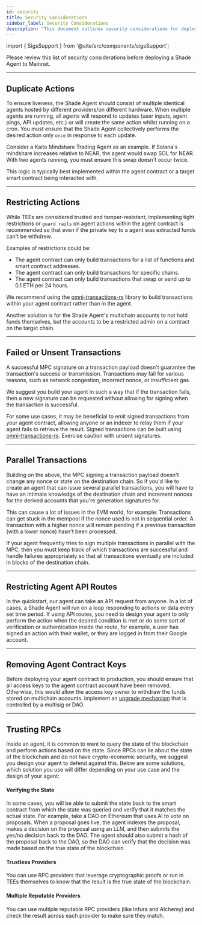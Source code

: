 ```yaml
---
id: security
title: Security Considerations
sidebar_label: Security Considerations
description: "This document outlines security considerations for deploying Shade Agents on the NEAR blockchain, including duplicate actions, transaction restrictions, and RPC trust."
---
```


import { SigsSupport } from '@site/src/components/sigsSupport';

Please review this list of security considerations before deploying a Shade Agent to Mainnet.

---

## Duplicate Actions

To ensure liveness, the Shade Agent should consist of multiple identical agents hosted by different providers/on different hardware. When multiple agents are running, all agents will respond to updates (user inputs, agent pings, API updates, etc.) or will create the same action whilst running on a cron. You must ensure that the Shade Agent collectively performs the desired action only `once` in response to each update.

Consider a Kaito Mindshare Trading Agent as an example. If Solana's mindshare increases relative to NEAR, the agent would swap SOL for NEAR. With two agents running, you must ensure this swap doesn't occur twice.

This logic is typically best implemented within the agent contract or a target smart contract being interacted with.

---

## Restricting Actions

While TEEs are considered trusted and tamper-resistant, implementing tight restrictions or `guard rails` on agent actions within the agent contract is recommended so that even if the private key to a agent was extracted funds can't be withdrew.

Examples of restrictions could be:
- The agent contract can only build transactions for a list of functions and smart contract addresses.
- The agent contract can only build transactions for specific chains.
- The agent contract can only build transactions that swap or send up to 0.1 ETH per 24 hours.

We recommend using the [omni-transactions-rs](https://github.com/near/omni-transaction-rs) library to build transactions within your agent contract rather than in the agent.

Another solution is for the Shade Agent's multichain accounts to not hold funds themselves, but the accounts to be a restricted admin on a contract on the target chain.

---

## Failed or Unsent Transactions

A successful MPC signature on a transaction payload doesn't guarantee the transaction's success or transmission. Transactions may fail for various reasons, such as network congestion, incorrect nonce, or insufficient gas.

We suggest you build your agent in such a way that if the transaction fails, then a new signature can be requested without allowing for signing when the transaction is successful. 

For some use cases, it may be beneficial to emit signed transactions from your agent contract, allowing anyone or an indexer to relay them if your agent fails to retrieve the result. Signed transactions can be built using [omni-transactions-rs](https://github.com/near/omni-transaction-rs). Exercise caution with unsent signatures.

---

## Parallel Transactions

Building on the above, the MPC signing a transaction payload doesn't change any nonce or state on the destination chain. So if you'd like to create an agent that can issue several parallel transactions, you will have to have an intimate knowledge of the destination chain and increment nonces for the derived accounts that you're generation signatures for.

This can cause a lot of issues in the EVM world, for example: Transactions can get stuck in the mempool if the nonce used is not in sequential order. A transaction with a higher nonce will remain pending if a previous transaction (with a lower nonce) hasn't been processed.

If your agent frequently tries to sign multiple transactions in parallel with the MPC, then you must keep track of which transactions are successful and handle failures appropriately so that all transactions eventually are included in blocks of the destination chain.

---

## Restricting Agent API Routes

In the quickstart, our agent can take an API request from anyone. In a lot of cases, a Shade Agent will run on a loop responding to actions or data every set time period. If using API routes, you need to design your agent to only perform the action when the desired condition is met or do some sort of verification or authentication inside the route, for example, a user has signed an action with their wallet, or they are logged in from their Google account.

---

## Removing Agent Contract Keys

Before deploying your agent contract to production, you should ensure that all access keys to the agent contract account have been removed. Otherwise, this would allow the access key owner to withdraw the funds stored on multichain accounts. implement an [upgrade mechanism](../../tutorials/examples/update.md) that is controlled by a multisig or DAO.

---

## Trusting RPCs

Inside an agent, it is common to want to query the state of the blockchain and perform actions based on the state. Since RPCs can lie about the state of the blockchain and do not have crypto-economic security, we suggest you design your agent to defend against this. Below are some solutions, which solution you use will differ depending on your use case and the design of your agent:

#### Verifying the State 

In some cases, you will be able to submit the state back to the smart contract from which the state was queried and verify that it matches the actual state. For example, take a DAO on Ethereum that uses AI to vote on proposals. When a proposal goes live, the agent indexes the proposal, makes a decision on the proposal using an LLM, and then submits the yes/no decision back to the DAO. The agent should also submit a hash of the proposal back to the DAO, so the DAO can verify that the decision was made based on the true state of the blockchain.

#### Trustless Providers 

You can use RPC providers that leverage cryptographic proofs or run in TEEs themselves to know that the result is the true state of the blockchain.

#### Multiple Reputable Providers 

You can use multiple reputable RPC providers (like Infura and Alchemy) and check the result across each provider to make sure they match.
 

<SigsSupport />